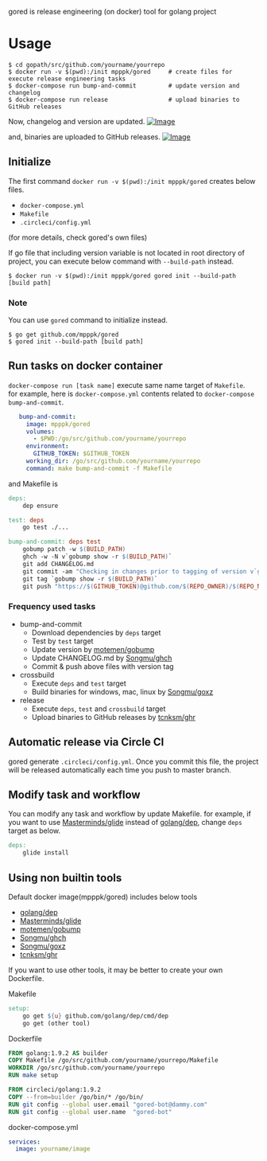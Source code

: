 gored is release engineering (on docker) tool for golang project

# Usage

```Shell
$ cd gopath/src/github.com/yourname/yourrepo
$ docker run -v $(pwd):/init mpppk/gored     # create files for execute release engineering tasks
$ docker-compose run bump-and-commit         # update version and changelog
$ docker-compose run release                 # upload binaries to GitHub releases
```

Now, changelog and version are updated. 
[![Image](https://gyazo.com/0e5f0377caed3747c61401ab00969089/thumb/1000)](https://gyazo.com/0e5f0377caed3747c61401ab00969089)

and, binaries are uploaded to GitHub releases.
[![Image](https://gyazo.com/777ecc0fcf2dcd6aa91967f0347ee459/thumb/1000)](https://gyazo.com/777ecc0fcf2dcd6aa91967f0347ee459)<br>

## Initialize
The first command `docker run -v $(pwd):/init mpppk/gored` creates below files.
- `docker-compose.yml`
- `Makefile`
- `.circleci/config.yml`

(for more details, check gored's own files)

If go file that including version variable is not located in root directory of project, you can execute below command with `--build-path` instead.

```Shell
$ docker run -v $(pwd):/init mpppk/gored gored init --build-path [build path]
```

### Note
You can use `gored` command to initialize instead.

```Shell
$ go get github.com/mpppk/gored
$ gored init --build-path [build path]
```

## Run tasks on docker container

`docker-compose run [task name]` execute same name target of `Makefile`.  
for example, here is `docker-compose.yml` contents related to `docker-compose bump-and-commit`. 

```yaml
   bump-and-commit:
     image: mpppk/gored
     volumes:
       - $PWD:/go/src/github.com/yourname/yourrepo
     environment:
       GITHUB_TOKEN: $GITHUB_TOKEN
     working_dir: /go/src/github.com/yourname/yourrepo
     command: make bump-and-commit -f Makefile
```

and Makefile is

```Makefile
deps:
	dep ensure

test: deps
	go test ./...

bump-and-commit: deps test
 	gobump patch -w $(BUILD_PATH)
 	ghch -w -N v`gobump show -r $(BUILD_PATH)`
 	git add CHANGELOG.md
 	git commit -am "Checking in changes prior to tagging of version v`gobump show -r $(BUILD_PATH)` [skip ci]"
 	git tag `gobump show -r $(BUILD_PATH)`
 	git push "https://$(GITHUB_TOKEN)@github.com/$(REPO_OWNER)/$(REPO_NAME)" HEAD:master
```

### Frequency used tasks

* bump-and-commit
    * Download dependencies by `deps` target
    * Test by `test` target
    * Update version by [motemen/gobump](https://github.com/motemen/gobump)
    * Update CHANGELOG.md by [Songmu/ghch](https://github.com/Songmu/ghch)
    * Commit & push above files with version tag
* crossbuild
    * Execute `deps` and `test` target
    * Build binaries for windows, mac, linux by [Songmu/goxz](https://github.com/Songmu/goxz)
* release
    * Execute `deps`, `test` and `crossbuild` target
    * Upload binaries to GitHub releases by [tcnksm/ghr](https://github.com/tcnksm/ghr)

## Automatic release via Circle CI
gored generate `.circleci/config.yml`.
Once you commit this file, the project will be released automatically each time you push to master branch.

## Modify task and workflow
You can modify any task and workflow by update Makefile.
for example, if you want to use [Masterminds/glide](https://github.com/Masterminds/glide) instead of [golang/dep](https://github.com/golang/dep), change `deps` target as below.

```Makefile
deps:
	glide install
```

## Using non builtin tools
Default docker image(mpppk/gored) includes below tools
* [golang/dep](https://github.com/golang/dep)
* [Masterminds/glide](https://github.com/Masterminds/glide)
* [motemen/gobump](https://github.com/motemen/gobump)
* [Songmu/ghch](https://github.com/Songmu/ghch)
* [Songmu/goxz](https://github.com/Songmu/goxz)
* [tcnksm/ghr](https://github.com/tcnksm/ghr)

If you want to use other tools, it may be better to create your own Dockerfile.

Makefile

```Makefile
setup:
	go get ${u} github.com/golang/dep/cmd/dep
	go get (other tool)
```

Dockerfile

```Dockerfile
FROM golang:1.9.2 AS builder
COPY Makefile /go/src/github.com/yourname/yourrepo/Makefile
WORKDIR /go/src/github.com/yourname/yourrepo
RUN make setup

FROM circleci/golang:1.9.2
COPY --from=builder /go/bin/* /go/bin/
RUN git config --global user.email "gored-bot@dammy.com"
RUN git config --global user.name  "gored-bot"
```

docker-compose.yml

```yaml
services:
  image: yourname/image
```
